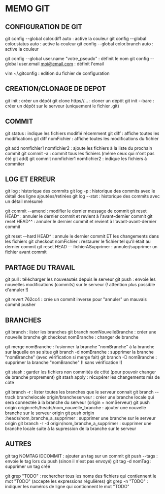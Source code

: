# MEMO GIT

## CONFIGURATION DE GIT
git config --global color.diff auto   : active la couleur
git config --global color.status auto : active la couleur
git config --global color.branch auto : active la couleur

git config --global user.name "votre_pseudo" : définit le nom
git config --global user.email moi@email.com : définit l'email

vim ~/.gitconfig : edition du fichier de configuration

## CREATION/CLONAGE DE DEPOT
git init 	     : créer un dépôt
git clone https//... : cloner un dépôt
git init --bare      : créer un dépôt sur le serveur (uniquement le fichier .git)

## COMMIT
git status          : indique les fichiers modifié récemment
git diff            : affiche toutes les modifications
git diff nomFichier : affiche toutes les modifications du fichier

git add nomfichier1 nomfichier2    : ajoute les fichiers à la liste du prochain commit
git commit -a                      : commit tous les fichiers (même ceux qui n'ont pas été git add)
git commit nomfichier1 nomfichier2 : indique les fichiers à commiter

## LOG ET ERREUR
git log        : historique des commits
git log -p     : historique des commits avec le détail des ligne ajoutées/retirées
git log --stat : historique des commits avec un détail mrésumé

git commit --amend : modifier le dernier message de commit
git reset HEAD^    : annuler le dernier commit et revient à l'avant-dernier commit
git reset HEAD^^   : annuler le dernier commit et revient à l'avant-avant-dernier commit

git reset --hard HEAD^              : annule le dernier commit ET les changements dans les fichiers
git checkout nomFichier             : restaurer le fichier tel qu'il était au dernier commit
git reset HEAD -- fichierASupprimer : annuler/supprimer un fichier avant commit

## PARTAGE DU TRAVAIL
git pull : télécharger les nouveautés depuis le serveur
git push : envoie les nouvelles modifications (commits) sur le serveur (! attention plus possible d'annuler !)

git revert 762cc4 : crée un commit inverse pour "annuler" un mauvais commit pusher

## BRANCHES
git branch                    : lister les branches
git branch nomNouvelleBranche : créer une nouvelle branche
git checkout nomBranche       : changer de branche

git merge nomBranche     : fusionner la branche "nomBranche" à la branche sur laquelle on se situe
git branch -d nomBranche : supprimer la branche "nomBranche" (avec vérification si merge fait)
git branch -D nomBranche : supprimer la branche "nomBranche" (! sans vérification !)

git stash       : garder les fichiers non commités de côté (pour pouvoir changer de branche proprement)
git stash apply : récupérer les changements mis de côté

git branch -r                                          : lister toutes les branches que le serveur connait
git branch --track branchelocale origin/brancheserveur : créer une branche locale qui sera connectée à la branche du serveur (origin = nomServeur)
git push origin origin:refs/heads/nom_nouvelle_branche : ajouter une nouvelle branche sur le serveur origin
git push origin :heads/nom_branche_a_supprimer         : supprimer une branche sur le serveur origin
git branch -r -d origin/nom_branche_a_supprimer        : supprimer une branche locale suite à la supression de la branche sur le serveur

## AUTRES
git tag NOMTAG IDCOMMIT : ajouter un tag sur un commit
git push --tags         : envoie le tag lors du push (sinon il n'est pas envoyé)
git tag -d nomTag       : supprimer un tag créé

git grep "TODO"    : rechercher tous les noms des fichiers qui contiennent le mot "TODO" (accepte les expressions régulières)
git grep -n "TODO" : indiquer les numéros de ligne qui contionnent le mot "TODO"
